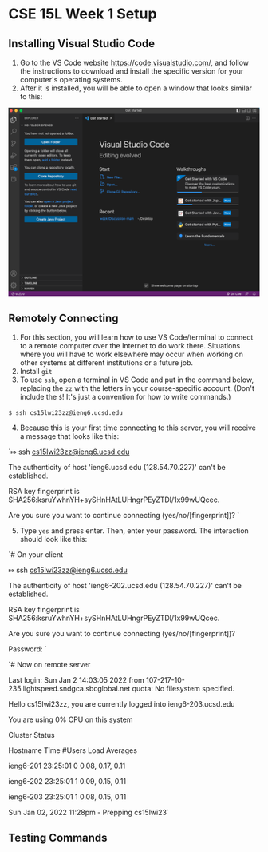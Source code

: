 # CSE 15L Week 1 Setup

## Installing Visual Studio Code
1. Go to the VS Code website https://code.visualstudio.com/, and follow the instructions to download and install the specific version for your computer's operating systems.
2. After it is installed, you will be able to open a window that looks similar to this:

![Image](vs_code.png)

## Remotely Connecting
1. For this section, you will learn how to use VS Code/terminal to connect to a remote computer over the Internet to do work there. Situations where you will have to work elsewhere may occur when working on other systems at different institutions or a future job.
2. Install `git` 
3. To use `ssh`, open a terminal in VS Code and put in the command below, replacing the `zz` with the letters in your course-specific account. (Don't include the `$`! It's just a convention for how to write commands.)

`$ ssh cs15lwi23zz@ieng6.ucsd.edu`

4. Because this is your first time connecting to this server, you will receive a message that looks like this:

`⤇ ssh cs15lwi23zz@ieng6.ucsd.edu

The authenticity of host 'ieng6.ucsd.edu (128.54.70.227)' can't be established.

RSA key fingerprint is SHA256:ksruYwhnYH+sySHnHAtLUHngrPEyZTDl/1x99wUQcec.

Are you sure you want to continue connecting (yes/no/[fingerprint])? `

5. Type `yes` and press enter. Then, enter your password. The interaction should look like this:

`# On your client

⤇ ssh cs15lwi23zz@ieng6.ucsd.edu

The authenticity of host 'ieng6-202.ucsd.edu (128.54.70.227)' can't be established.

RSA key fingerprint is SHA256:ksruYwhnYH+sySHnHAtLUHngrPEyZTDl/1x99wUQcec.

Are you sure you want to continue connecting (yes/no/[fingerprint])? 

Password: `

`# Now on remote server

Last login: Sun Jan  2 14:03:05 2022 from 107-217-10-235.lightspeed.sndgca.sbcglobal.net
quota: No filesystem specified.

Hello cs15lwi23zz, you are currently logged into ieng6-203.ucsd.edu


You are using 0% CPU on this system


Cluster Status 

Hostname     Time    #Users  Load  Averages  

ieng6-201   23:25:01   0  0.08,  0.17,  0.11

ieng6-202   23:25:01   1  0.09,  0.15,  0.11

ieng6-203   23:25:01   1  0.08,  0.15,  0.11


Sun Jan 02, 2022 11:28pm - Prepping cs15lwi23`

## Testing Commands
